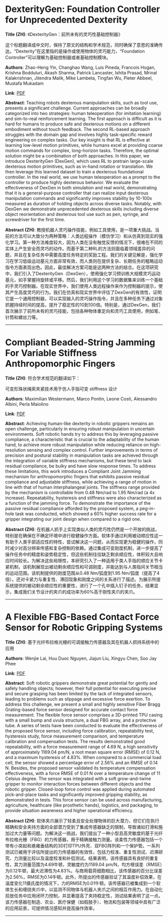 # DexterityGen: Foundation Controller for Unprecedented Dexterity 

**Title (ZH)**: 《DexterityGen：前所未有的灵巧性基础控制器》

这个标题翻译成中文时，保持了原文的结构和学术规范，同时确保了意思的准确传达。“Dexterity”在这里指的是操作或使用物体的灵巧能力，“Foundation Controller”可以理解为基础控制器或者基础控制模块。 

**Authors**: Zhao-Heng Yin, Changhao Wang, Luis Pineda, Francois Hogan, Krishna Bodduluri, Akash Sharma, Patrick Lancaster, Ishita Prasad, Mrinal Kalakrishnan, Jitendra Malik, Mike Lambeta, Tingfan Wu, Pieter Abbeel, Mustafa Mukadam  

**Link**: [PDF](https://arxiv.org/pdf/2502.04307)  

**Abstract**: Teaching robots dexterous manipulation skills, such as tool use, presents a significant challenge. Current approaches can be broadly categorized into two strategies: human teleoperation (for imitation learning) and sim-to-real reinforcement learning. The first approach is difficult as it is hard for humans to produce safe and dexterous motions on a different embodiment without touch feedback. The second RL-based approach struggles with the domain gap and involves highly task-specific reward engineering on complex tasks. Our key insight is that RL is effective at learning low-level motion primitives, while humans excel at providing coarse motion commands for complex, long-horizon tasks. Therefore, the optimal solution might be a combination of both approaches. In this paper, we introduce DexterityGen (DexGen), which uses RL to pretrain large-scale dexterous motion primitives, such as in-hand rotation or translation. We then leverage this learned dataset to train a dexterous foundational controller. In the real world, we use human teleoperation as a prompt to the controller to produce highly dexterous behavior. We evaluate the effectiveness of DexGen in both simulation and real world, demonstrating that it is a general-purpose controller that can realize input dexterous manipulation commands and significantly improves stability by 10-100x measured as duration of holding objects across diverse tasks. Notably, with DexGen we demonstrate unprecedented dexterous skills including diverse object reorientation and dexterous tool use such as pen, syringe, and screwdriver for the first time. 

**Abstract (ZH)**: 教授机器人灵巧操作技能，例如工具使用，是一项重大挑战。当前的方法可以大致分为两种策略：人类远程操作（模仿学习）和从仿真到现实的强化学习。第一种方法难度较大，因为人类在没有触觉反馈的情况下，很难在不同的实体上产生安全而灵巧的动作。而基于第二种RL的方法则面临着领域差异的问题，并且在复杂任务中需要高度任务特定的奖励工程。我们的关键见解是，强化学习在学习低级运动基元方面非常有效，而人类则在提供复杂、长期任务的粗略运动指令方面表现出色。因此，最佳解决方案可能是这两种方法的结合。在这项研究中，我们引入了DexterityGen（DexGen），使用强化学习预训练大规模灵巧运动基元，如手掌握持旋转或平移。然后，我们利用这个学习的数据集来训练一个基础的手灵巧控制器。在现实世界中，我们使用人类远程操作来作为控制器的提示，使其产生高度灵巧的行为。我们在仿真和现实世界中评估了DexGen的有效性，证明它是一个通用控制器，可以实现输入的灵巧操作指令，并且在多种任务下通过对象抓握持续时间的提高，提升了稳定性的10到100倍。特别是，通过DexGen，我们首次展示了前所未有的灵巧技能，包括各种物体重定向和灵巧工具使用，例如笔、针筒和螺丝刀等。 

---
# Compliant Beaded-String Jamming For Variable Stiffness Anthropomorphic Fingers 

**Title (ZH)**: 符合学术规范的翻译如下：

可变形珠状绳索夹紧技术用于仿人手指可变 stiffness 设计 

**Authors**: Maximilian Westermann, Marco Pontin, Leone Costi, Alessandro Albini, Perla Maiolino  

**Link**: [PDF](https://arxiv.org/pdf/2502.04190)  

**Abstract**: Achieving human-like dexterity in robotic grippers remains an open challenge, particularly in ensuring robust manipulation in uncertain environments. Soft robotic hands try to address this by leveraging passive compliance, a characteristic that is crucial to the adaptability of the human hand, to achieve more robust manipulation while reducing reliance on high-resolution sensing and complex control. Further improvements in terms of precision and postural stability in manipulation tasks are achieved through the integration of variable stiffness mechanisms, but these tend to lack residual compliance, be bulky and have slow response times. To address these limitations, this work introduces a Compliant Joint Jamming mechanism for anthropomorphic fingers that exhibits passive residual compliance and adjustable stiffness, while achieving a range of motion in line with that of human interphalangeal joints. The stiffness range provided by the mechanism is controllable from 0.48 Nm/rad to 1.95 Nm/rad (a 4x increase). Repeatability, hysteresis and stiffness were also characterized as a function of the jamming force. To demonstrate the importance of the passive residual compliance afforded by the proposed system, a peg-in-hole task was conducted, which showed a 60% higher success rate for a gripper integrating our joint design when compared to a rigid one. 

**Abstract (ZH)**: 在机器人抓手上实现类似人类的灵巧性仍然是一个开放的挑战，特别是在确保在不确定环境中进行稳健操作方面。软体手通过利用被动顺应性这一有助于人类手部适应性的特性，尝试解决这一问题，从而实现更为稳健的操作，同时减少对高分辨率传感和复杂控制的依赖。通过集成可变刚度机制，进一步提高了操作任务中的精度和姿势稳定性，但这些机制往往缺乏剩余顺应性，体积较大且响应时间较长。为解决这些局限性，本研究引入了一种适用于类人手指的顺应关节卡紧机制，该机制展现出被动剩余顺应性和可调刚度，并能达到与人类指间关节相当的运动范围。该机制提供的刚度范围从0.48 Nm/弧度到1.95 Nm/弧度（提高了4倍）。还对卡紧力与重复性、滞回现象和刚度之间的关系进行了描述。为展示所提系统提供的被动剩余顺应性的重要性，进行了一个孔中插入钉子的任务，结果显示，集成我们关节设计的夹爪的成功率为60%高于刚性夹爪的夹爪。 

---
# A Flexible FBG-Based Contact Force Sensor for Robotic Gripping Systems 

**Title (ZH)**: 基于光纤布拉格光栅的可调接触力传感器及其在机器人抓持系统中的应用 

**Authors**: Wenjie Lai, Huu Duoc Nguyen, Jiajun Liu, Xingyu Chen, Soo Jay Phee  

**Link**: [PDF](https://arxiv.org/pdf/2502.03914)  

**Abstract**: Soft robotic grippers demonstrate great potential for gently and safely handling objects; however, their full potential for executing precise and secure grasping has been limited by the lack of integrated sensors, leading to problems such as slippage and excessive force exertion. To address this challenge, we present a small and highly sensitive Fiber Bragg Grating-based force sensor designed for accurate contact force measurement. The flexible force sensor comprises a 3D-printed TPU casing with a small bump and uvula structure, a dual FBG array, and a protective tube. A series of tests have been conducted to evaluate the effectiveness of the proposed force sensor, including force calibration, repeatability test, hysteresis study, force measurement comparison, and temperature calibration and compensation tests. The results demonstrated good repeatability, with a force measurement range of 4.69 N, a high sensitivity of approximately 1169.04 pm/N, a root mean square error (RMSE) of 0.12 N, and a maximum hysteresis of 4.83%. When compared to a commercial load cell, the sensor showed a percentage error of 2.56% and an RMSE of 0.14 N. Besides, the proposed sensor validated its temperature compensation effectiveness, with a force RMSE of 0.01 N over a temperature change of 11 Celsius degree. The sensor was integrated with a soft grow-and-twine gripper to monitor interaction forces between different objects and the robotic gripper. Closed-loop force control was applied during automated pick-and-place tasks and significantly improved gripping stability, as demonstrated in tests. This force sensor can be used across manufacturing, agriculture, healthcare (like prosthetic hands), logistics, and packaging, to provide situation awareness and higher operational efficiency. 

**Abstract (ZH)**: 软体夹爪展示了轻柔且安全处理物体的巨大潜力，但它们在执行精确和安全夹持方面的全部潜力受到了集成传感器缺乏的限制，导致诸如打滑和施加过大力量等问题。为解决这一挑战，我们提出了一种小型且高灵敏度的基于光纤布拉格光栅（FBG）的力传感器，用于精确接触力测量。该柔性力传感器包括一个带有小突起和悬雍垂结构的3D打印TPU外壳、双FBG阵列和一个保护管。一系列测试已被用于评估所提出的力传感器的有效性，包括力校准、重复性测试、迟滞研究、力测量比较以及温度校准和补偿测试。结果表明，该传感器具有良好的重复性，其力测量范围为4.69牛顿，灵敏度约为1169.04 pm/N，均方根误差（RMSE）为0.12牛顿，最大迟滞性为4.83%。与商用载荷细胞相比，该传感器的百分比误差为2.56%，RMSE为0.14牛顿。此外，所提出的传感器验证了其温度补偿效果，在温度变化11摄氏度的情况下，力的RMSE为0.01牛顿。该传感器已被集成到一个软体生长和缠绕夹爪中，以监测不同物体与机器人夹爪之间的相互作用力。在自动化拾放任务中应用闭环力控制，并显著提高了夹持稳定性，测试结果表明了这一点。该力传感器在制造、农业、医疗保健（如假肢手）、物流和包装等领域中具有广泛的应用前景，可提供情况感知并提高操作效率。 

---
